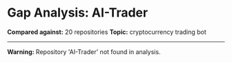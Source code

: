 # Gap Analysis: AI-Trader

**Compared against:** 20 repositories
**Topic:** cryptocurrency trading bot

---

**Warning:** Repository 'AI-Trader' not found in analysis.
